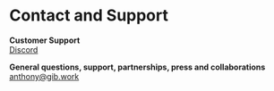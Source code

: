 # Contact and Support

**Customer Support**\
[Discord](https://discord.gg/TNXJjpRvqN)

**General questions, support, partnerships, press and collaborations**\
anthony@gib.work&#x20;

